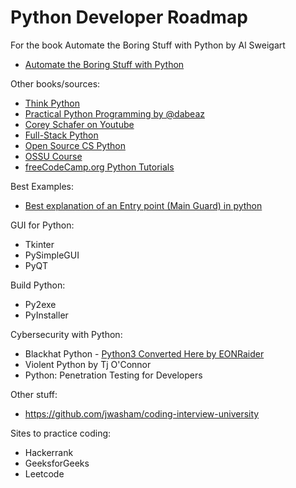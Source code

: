 # Python Developer Roadmap
 
 For the book Automate the Boring Stuff with Python by Al Sweigart
 * <a href="https://automatetheboringstuff.com">Automate the Boring Stuff with Python</a>


Other books/sources:
 * <a href="https://greenteapress.com/wp/think-python-2e/">Think Python</a>
 * <a href="https://dabeaz-course.github.io/practical-python/">Practical Python Programming by @dabeaz</a>
 * <a href="https://www.youtube.com/playlist?list=PL-osiE80TeTt2d9bfVyTiXJA-UTHn6WwU&app=desktop">Corey Schafer on Youtube</a>
 * <a href="https://www.fullstackpython.com/">Full-Stack Python</a>
 * <a href="https://github.com/ForrestKnight/open-source-cs-python">Open Source CS Python</a>
 * <a href="https://github.com/ossu/computer-science">OSSU Course</a>
 * <a href="https://www.youtube.com/playlist?list=PLWKjhJtqVAbnqBxcdjVGgT3uVR10bzTEB">freeCodeCamp.org Python Tutorials</a>


Best Examples:
 * <a href="https://www.youtube.com/watch?v=lOeIDvyRUQs">Best explanation of an Entry point (Main Guard) in python</a>


GUI for Python:
 * Tkinter
 * PySimpleGUI
 * PyQT

Build Python:
 * Py2exe
 * PyInstaller


Cybersecurity with Python:
 * Blackhat Python - <a href="https://github.com/EONRaider/blackhat-python3">Python3 Converted Here by EONRaider</a>
 * Violent Python by Tj O'Connor
 * Python: Penetration Testing for Developers


 Other stuff:
 * https://github.com/jwasham/coding-interview-university


 Sites to practice coding:
 * Hackerrank
 * GeeksforGeeks
 * Leetcode